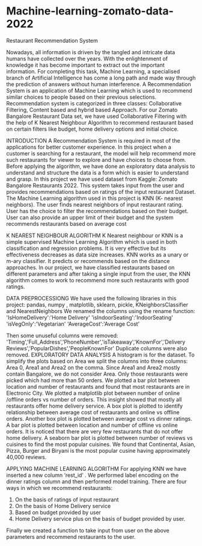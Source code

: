 # Machine-learning-zomato-data-2022
Restaurant Recommendation System

Nowadays, all information is driven by the tangled and intricate data humans have collected over the years. With the enlightenment of knowledge it has become important to extract out the important information. For completing this task, Machine Learning, a specialised branch of Artificial Intelligence has come a long path and made way through the prediction of answers without human interference.
A Recommendation System is an application of Machine Learning which is used to recommend similar choices to people based on their previous selections. Recommendation system is categorized in three classes: Collaborative Filtering, Content based and hybrid based Approach. For our Zomato Bangalore Restaurant Data set, we have used Collaborative Filtering with the help of K Nearest Neighbour Algorithm to recommend restaurant based on certain filters like budget, home delivery options and initial choice. 

INTRODUCTION
A Recommendation System is required in most of the applications for better customer experience. In this project when a customer is searching for a restaurant, the model will help recommend more such restaurants for viewer to explore and have choices to choose from. Before applying the algorithm, we have done an exploratory data analysis to understand and structure the data is a form which is easier to understand and grasp. 
In this project we have used dataset from Kaggle: Zomato Bangalore Restaurants 2022. This system  takes input from the user and provides recommendations based on ratings of the input restaurant Dataset. The Machine Learning algorithm used in this project is KNN (K- nearest neighbors). The user finds nearest neighbors of input restaurant rating. User has the choice to filter the recommendations based on their budget. User can also provide an upper limit of their budget and the system recommends restaurants based on average cost

K NEAREST NEIGHBOUR ALGORITHM
K Nearest neighbour or KNN is a simple supervised Machine Learning Algorithm which is used in both classification and regression problems. It is very effective but its effectiveness decreases as data size increases. 
KNN works as a unary or m-ary classifier. It predicts or recommends based on the distance approaches. In our project, we have classified restaurants based on different parameters and after taking a single input from the user, the KNN algorithm comes to work to recommend more such restaurants with good ratings. 

DATA PREPROCESSIONG
We have used the following libraries in this project: 
 pandas, numpy , matplotlib, sklearn, pickle, KNeighborsClassifier and NearestNeighbors 
We renamed the columns using the rename function:
'IsHomeDelivery':'Home Delivery'
'isIndoorSeating':'IndoorSeating'
'isVegOnly':'Vegetarian'
'AverageCost':'Average Cost’

Then some unuseful columns were removed:
'Timing','Full_Address','PhoneNumber','isTakeaway','KnownFor','Delivery Reviews','PopularDishes','PeopleKnownFor'
Duplicate columns were also removed.
EXPLORATORY DATA ANALYSIS
A histogram is for the dataset. To simplify the plots based on Area we split the columns into three columns: Area 0, Area1 and Area2 on the comma. Since Area1 and Area2 mostly contain Bangalore, we do not consider Area. Only those restaurants were picked which had more than 50 orders. We plotted a bar plot between location and number of restaurants and found that most restaurants are in Electronic City.
We plotted a matplotlib plot between number of online /offline orders vs number of orders. This insight showed that mostly all restaurants offer home delivery service.
A box plot is plotted to identify relationship between average cost of restaurants and online vs offline orders. Another box plot is  plotted between average cost vs dinner ratings.
A bar plot is plotted between location and number of offline vs online orders. It is noticed that there are very few restaurants that do not offer home delivery.
A seaborn bar plot is plotted between number of reviews vs cuisines to find the most popular cuisines. We found that Continental, Asian, Pizza, Burger and Biryani is the most popular cusine having approximately 40,000 reviews.

APPLYING MACHINE LEARNING ALGORITHM
For applying KNN we have inserted a new column ‘rest_id’ . We performed label encoding on the dinner ratings column and then performed model training.
There are four ways in which we recommend restaurants:
1)	On the basis of ratings of input restaurant
2)	On the basis of Home Delivery service  
3)	Based on budget provided by user  
4)	Home Delivery service plus on the basis of budget provided by user.

Finally we created a function to take input from user on the above parameters and recommend restaurants to the user.	
